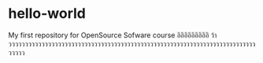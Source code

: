 # hello-world
My first repository for OpenSource Sofware course
อิอิอิอิอิอิอิอิอิ
ว้าวววววววววววววววววววววววววววววววววววววววววววววววววววววววววววววววววววววววววววววววว
